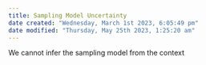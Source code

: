 ```yaml
---
title: Sampling Model Uncertainty
date created: "Wednesday, March 1st 2023, 6:05:49 pm"
date modified: "Thursday, May 25th 2023, 1:25:20 am"
---
```


We cannot infer the sampling model from the context
